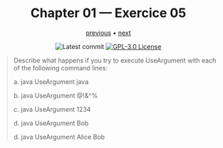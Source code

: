<div align="center">

# Chapter 01 — Exercice 05

[previous](../exercise04) • [next](../exercise06)

![Latest commit](https://img.shields.io/github/last-commit/damienpichard/dotfiles/main?style=for-the-badge)
[![GPL-3.0 License](https://img.shields.io/badge/LICENSE-GPL--v3-blue?logo=GNU&style=for-the-badge)](https://www.gnu.org/licenses/gpl-3.0.en.html)

</div>



> Describe what happens if you try to execute UseArgument with each of the following command lines:
>
>   a. java UseArgument java
>
>   b. java UseArgument @!&^%
>
>   c. java UseArgument 1234
>
>   d. java UseArgument Bob
>
>   d. java UseArgument Alice Bob
